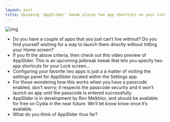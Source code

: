 ```yaml
---
layout: post
title: Upcoming 'AppSlider' tweak places two app shortcuts on your Lock screen
---
```

![img](http://media.idownloadblog.com/wp-content/uploads/2012/03/AppSlider-Screenshot.jpg)
* Do you have a couple of apps that you just can’t live without? Do you find yourself wishing for a way to launch them directly without hitting your Home screen?
* If you fit the above criteria, then check out this video preview of AppSlider. This is an upcoming jailbreak tweak that lets you specify two app shortcuts for your Lock screen…
* Configuring your favorite two apps is just a a matter of visiting the settings panel for AppSlider located within the Settings app.
* For those wondering how this works when you have a passcode enabled, don’t worry; it respects the passcode security and it won’t launch an app until the passcode is entered successfully.
* AppSlider is in development by Ron Melkhior, and should be available for free on Cydia in the near future. We’ll let know know once it’s available.
* What do you think of AppSlider thus far?


